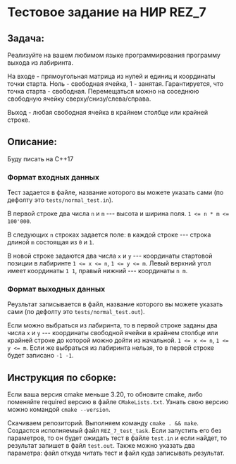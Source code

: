 # Тестовое задание на НИР REZ_7

## Задача:

Реализуйте на вашем любимом языке программирования программу выхода из лабиринта.

На входе - прямоугольная матрица из нулей и единиц и координаты точки старта. Ноль - свободная ячейка, 1 - занятая.
Гарантируется, что точка старта - свободная.
Перемещаться можно на соседнюю свободную ячейку сверху/снизу/слева/справа.

Выход - любая свободная ячейка в крайнем столбце или крайней строке.

## Описание:

Буду писать на C++17 

### Формат входных данных

Тест задается в файле, название которого вы можете указать сами (по дефолту это `tests/normal_test.in`).

В первой строке два числа `n` и `m` --- высота и ширина поля. `1 <= n * m <= 100'000`.

В следующих `n` строках задается поле: в каждой строке --- строка длиной `m` состоящая из `0` и `1`.

В новой строке задаются два числа `x` и `y` --- координаты стартовой позиции в лабиринте `1 <= x <= n`, `1 <= y <= m`.
Левый верхний угол имеет координаты `1 1`, правый нижний --- координаты `n m`.

### Формат выходных данных

Реузльтат записывается в файл, название которого вы можете указать сами (по дефолту это `tests/normal_test.out`).

Если можно выбраться из лабиринта, то в первой строке заданы два числа `x` и `y` --- координаты свободной ячейки в крайнем столбце или крайней строке до которой можно дойти из начальной. `1 <= x <= n`, `1 <= y <= m`.
Если же выбраться из лабиринта нельзя, то в первой строке будет записано `-1 -1`.

## Инструкция по сборке:

Если ваша версия cmake меньше 3.20, то обновите cmake, либо поменяйте required версию в файле `CMakeLists.txt`. Узнать свою версию можно
командой `cmake --version`.

Скачиваем репозиторий. Выполняем команду `cmake . && make`. Создастся исполняемый файл `REZ_7_test_task`. Если запустить
его без параметров, то он будет ожидать тест в файле `test.in` и если найдет, то результат запишет в файл `test.out`. 
Также можно указать два параметра: файл откуда читать тест и файл куда записывать результат.
